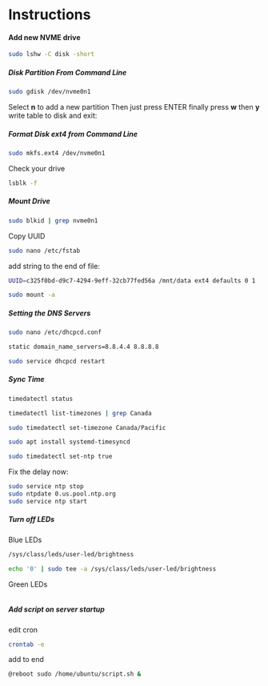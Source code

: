 # Instructions

#### Add new NVME drive

```bash
sudo lshw -C disk -short
```
##### Disk Partition From Command Line

```bash
sudo gdisk /dev/nvme0n1
```
Select **n** to add a new partition
Then just press ENTER
finally press **w** then **y** write table to disk and exit:

##### Format Disk ext4 from Command Line
```bash
sudo mkfs.ext4 /dev/nvme0n1
```
Check your drive
```bash
lsblk -f
```

##### Mount Drive
```bash
sudo blkid | grep nvme0n1
```
Copy UUID
```bash
sudo nano /etc/fstab
```
add string to the end of file:

```bash
UUID=c325f0bd-d9c7-4294-9eff-32cb77fed56a /mnt/data ext4 defaults 0 1
```

```bash
sudo mount -a
```

##### Setting the DNS Servers
```bash
sudo nano /etc/dhcpcd.conf
```

```bash
static domain_name_servers=8.8.4.4 8.8.8.8
```

```bash
sudo service dhcpcd restart
```


##### Sync Time
```bash
timedatectl status
```

```bash
timedatectl list-timezones | grep Canada
```

```bash
sudo timedatectl set-timezone Canada/Pacific
```

```bash
sudo apt install systemd-timesyncd
```

```bash
sudo timedatectl set-ntp true
```

Fix the delay now:

```bash
sudo service ntp stop
sudo ntpdate 0.us.pool.ntp.org
sudo service ntp start
```

##### Turn off LEDs

Blue LEDs
```bash
/sys/class/leds/user-led/brightness
```
```bash
echo '0' | sudo tee -a /sys/class/leds/user-led/brightness
```

Green LEDs
```bash
```

##### Add script on server startup
edit cron
```bash
crontab -e
```
add to end
```bash
@reboot sudo /home/ubuntu/script.sh &
```